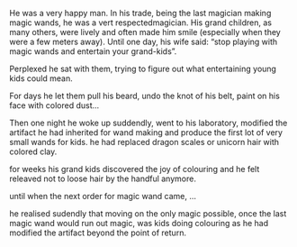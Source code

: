 He was a very happy man. In his trade, being the last magician making magic wands, he was a vert respectedmagician.
His grand children, as many others, were lively and often made him smile (especially when they were a few meters away).
Until one day, his wife said:
“stop playing with magic wands and entertain your grand-kids”.

Perplexed he sat with them, trying to figure out what entertaining young kids could mean.

For days he let them pull his beard, undo the knot of his belt, paint on his face with colored dust... 

Then one night he woke up suddendly, went to his laboratory, modified the artifact he had inherited for wand making and produce the first lot of very small wands for kids. he had replaced dragon scales or unicorn hair with colored clay.

for weeks his grand kids discovered the joy of colouring and he felt releaved not to loose hair by the handful anymore.

until when the next order for magic wand came, ... 

he realised sudendly that moving on the only magic possible, once the last magic wand would run out magic, was kids doing colouring as he had modified the artifact beyond the point of return.